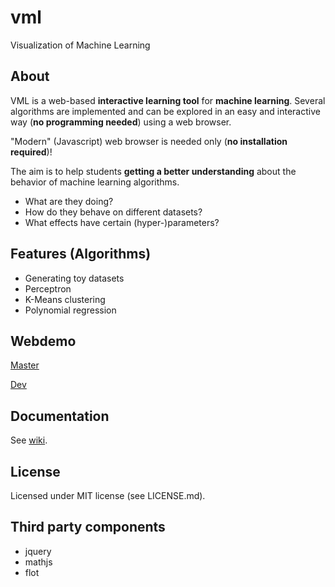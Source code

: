 # vml
Visualization of Machine Learning

## About
VML is a web-based **interactive learning tool** for **machine learning**. Several algorithms are implemented and can be explored in an easy and interactive way (**no programming needed**) using a web browser.

"Modern" (Javascript) web browser is needed only (**no installation required**)!

The aim is to help students **getting a better understanding** about the behavior of machine learning algorithms.
- What are they doing?
- How do they behave on different datasets?
- What effects have certain (hyper-)parameters?

## Features (Algorithms)
 - Generating toy datasets
 - Perceptron
 - K-Means clustering
 - Polynomial regression

## Webdemo
[Master](https://andreartelt.github.io/vml)

[Dev](https://andreartelt.github.io/vml/dev/)

## Documentation
See [wiki](https://github.com/andreArtelt/vml/wiki).

## License
Licensed under MIT license (see LICENSE.md).

## Third party components
 - jquery
 - mathjs
 - flot
